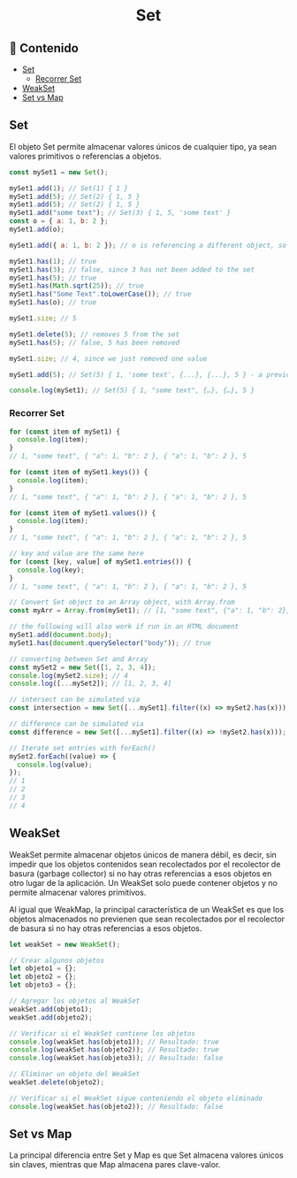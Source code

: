 <h1 align="center">Set</h1>

<h2>📑 Contenido</h2>

- [Set](#set)
  - [Recorrer Set](#recorrer-set)
- [WeakSet](#weakset)
- [Set vs Map](#set-vs-map)

## Set

El objeto Set permite almacenar valores únicos de cualquier tipo, ya sean valores primitivos o referencias a objetos.

```js
const mySet1 = new Set();

mySet1.add(1); // Set(1) { 1 }
mySet1.add(5); // Set(2) { 1, 5 }
mySet1.add(5); // Set(2) { 1, 5 }
mySet1.add("some text"); // Set(3) { 1, 5, 'some text' }
const o = { a: 1, b: 2 };
mySet1.add(o);

mySet1.add({ a: 1, b: 2 }); // o is referencing a different object, so this is okay

mySet1.has(1); // true
mySet1.has(3); // false, since 3 has not been added to the set
mySet1.has(5); // true
mySet1.has(Math.sqrt(25)); // true
mySet1.has("Some Text".toLowerCase()); // true
mySet1.has(o); // true

mySet1.size; // 5

mySet1.delete(5); // removes 5 from the set
mySet1.has(5); // false, 5 has been removed

mySet1.size; // 4, since we just removed one value

mySet1.add(5); // Set(5) { 1, 'some text', {...}, {...}, 5 } - a previously deleted item will be added as a new item, it will not retain its original position before deletion

console.log(mySet1); // Set(5) { 1, "some text", {…}, {…}, 5 }
```

### Recorrer Set

```js
for (const item of mySet1) {
  console.log(item);
}
// 1, "some text", { "a": 1, "b": 2 }, { "a": 1, "b": 2 }, 5

for (const item of mySet1.keys()) {
  console.log(item);
}
// 1, "some text", { "a": 1, "b": 2 }, { "a": 1, "b": 2 }, 5

for (const item of mySet1.values()) {
  console.log(item);
}
// 1, "some text", { "a": 1, "b": 2 }, { "a": 1, "b": 2 }, 5

// key and value are the same here
for (const [key, value] of mySet1.entries()) {
  console.log(key);
}
// 1, "some text", { "a": 1, "b": 2 }, { "a": 1, "b": 2 }, 5

// Convert Set object to an Array object, with Array.from
const myArr = Array.from(mySet1); // [1, "some text", {"a": 1, "b": 2}, {"a": 1, "b": 2}, 5]

// the following will also work if run in an HTML document
mySet1.add(document.body);
mySet1.has(document.querySelector("body")); // true

// converting between Set and Array
const mySet2 = new Set([1, 2, 3, 4]);
console.log(mySet2.size); // 4
console.log([...mySet2]); // [1, 2, 3, 4]

// intersect can be simulated via
const intersection = new Set([...mySet1].filter((x) => mySet2.has(x)));

// difference can be simulated via
const difference = new Set([...mySet1].filter((x) => !mySet2.has(x)));

// Iterate set entries with forEach()
mySet2.forEach((value) => {
  console.log(value);
});
// 1
// 2
// 3
// 4
```

## WeakSet

WeakSet permite almacenar objetos únicos de manera débil, es decir, sin impedir que los objetos contenidos sean recolectados por el recolector de basura (garbage collector) si no hay otras referencias a esos objetos en otro lugar de la aplicación. Un WeakSet solo puede contener objetos y no permite almacenar valores primitivos.

Al igual que WeakMap, la principal característica de un WeakSet es que los objetos almacenados no previenen que sean recolectados por el recolector de basura si no hay otras referencias a esos objetos.

```js
let weakSet = new WeakSet();

// Crear algunos objetos
let objeto1 = {};
let objeto2 = {};
let objeto3 = {};

// Agregar los objetos al WeakSet
weakSet.add(objeto1);
weakSet.add(objeto2);

// Verificar si el WeakSet contiene los objetos
console.log(weakSet.has(objeto1)); // Resultado: true
console.log(weakSet.has(objeto2)); // Resultado: true
console.log(weakSet.has(objeto3)); // Resultado: false

// Eliminar un objeto del WeakSet
weakSet.delete(objeto2);

// Verificar si el WeakSet sigue conteniendo el objeto eliminado
console.log(weakSet.has(objeto2)); // Resultado: false
```

## Set vs Map

La principal diferencia entre Set y Map es que Set almacena valores únicos sin claves, mientras que Map almacena pares clave-valor.
